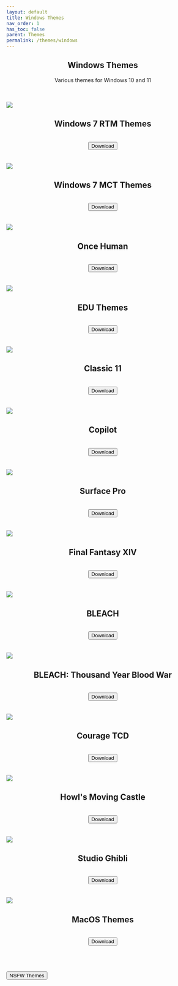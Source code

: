 ```yaml
---
layout: default
title: Windows Themes
nav_order: 1
has_toc: false
parent: Themes
permalink: /themes/windows
---
```


<div class="card">
<div class="container">
<h2 class="text-small" style="text-align:center">Windows Themes</h2>
<p class="text-small" style="text-align:center">Various themes for Windows 10 and 11</p>
</div>
</div>
<br />

<!-- 
{: .note }
> {: .opaque }
> 
>
> 
-->

<br />
<div class="card">
<div class="responsive">
<img src="https://the-back-room.info/assets/images/themes/sfw/WINDOWS-7-RTM-THEMES.jpg" />
</div>
<div class="container">
<h2 class="text-small" style="text-align:center">Windows 7 RTM Themes</h2>
</div>
<br />
<span class="fs-3">
<div align="center" class="text-small">
<a href="https://gitlab.com/the-back-room/Themes/-/archive/main/Themes-main.zip?path=Windows/SFW/Windows-7-RTM-Themes" target="_blank">
<button type="button" name="button" class="btn">Download</button>
</a>
</div>
</span>
<br />
</div>
<br />
<div class="gallery">
<div class="card">
<div class="responsive">
<img src="https://the-back-room.info/assets/images/themes/sfw/WINDOWS-7-MCT-THEMES.jpg" />
</div>
<div class="container">
<h2 class="text-small" style="text-align:center">Windows 7 MCT Themes</h2>
</div>
<br />
<span class="fs-3">
<div align="center" class="text-small">
<a href="https://gitlab.com/the-back-room/Themes/-/archive/main/Themes-main.zip?path=Windows/SFW/Windows-7-MCT-Themes" target="_blank">
<button type="button" name="button" class="btn">Download</button>
</a>
</div>
</span>
<br />
</div>
<br />
<div class="card">
<div class="responsive">
<img src="https://the-back-room.info/assets/images/themes/sfw/ONCE-HUMAN.jpg" />
</div>
<div class="container">
<h2 class="text-small" style="text-align:center">Once Human</h2>
</div>
<br />
<span class="fs-3">
<div align="center" class="text-small">
<a href="https://gitlab.com/the-back-room/Themes/-/archive/main/Themes-main.zip?path=Windows/SFW/Once-Human" target="_blank">
<button type="button" name="button" class="btn">Download</button>
</a>
</div>
</span>
<br />
</div>
<br />
<div class="card">
<div class="responsive">
<img src="https://the-back-room.info/assets/images/themes/sfw/FLOWER_LIGHT.jpg" />
</div>
<div class="container">
<h2 class="text-small" style="text-align:center">EDU Themes</h2>
</div>
<br />
<span class="fs-3">
<div align="center" class="text-small">
<a href="https://gitlab.com/the-back-room/Themes/-/archive/main/Themes-main.zip?path=Windows/SFW/Windows-11-Hidden-EDU-Themes" target="_blank">
<button type="button" name="button" class="btn">Download</button>
</a>
</div>
</span>
<br />
</div>
<br />
<div class="card">
<div class="responsive">
<img src="https://the-back-room.info/assets/images/themes/sfw/CLASSIC-11.jpg" />
</div>
<div class="container">
<h2 class="text-small" style="text-align:center">Classic 11</h2>
</div>
<br />
<span class="fs-3">
<div align="center" class="text-small">
<a href="https://gitlab.com/the-back-room/Themes/-/archive/main/Themes-main.zip?path=Windows/SFW/Classic-11" target="_blank">
<button type="button" name="button" class="btn">Download</button>
</a>
</div>
</span>
<br />
</div>
<br />
<div class="card">
<div class="responsive">
<img src="https://the-back-room.info/assets/images/themes/sfw/COPILOT.jpg" />
</div>
<div class="container">
<h2 class="text-small" style="text-align:center">Copilot</h2>
</div>
<br />
<span class="fs-3">
<div align="center" class="text-small">
<a href="https://gitlab.com/the-back-room/Themes/-/archive/main/Themes-main.zip?path=Windows/SFW/Microsoft-Copilot" target="_blank">
<button type="button" name="button" class="btn">Download</button>
</a>
</div>
</span>
<br />
</div>
<br />
<div class="card">
<div class="responsive">
<img src="https://the-back-room.info/assets/images/themes/sfw/SURFACE-PRO.jpg" />
</div>
<div class="container">
<h2 class="text-small" style="text-align:center">Surface Pro</h2>
</div>
<br />
<span class="fs-3">
<div align="center" class="text-small">
<a href="https://gitlab.com/the-back-room/Themes/-/archive/main/Themes-main.zip?path=Windows/SFW/Microsoft-Surface-Pro" target="_blank">
<button type="button" name="button" class="btn">Download</button>
</a>
</div>
</span>
<br />
</div>
<br />
<div class="card">
<div class="responsive">
<img src="https://the-back-room.info/assets/images/themes/sfw/FFXIV.jpg" />
</div>
<div class="container">
<h2 class="text-small" style="text-align:center">Final Fantasy XIV</h2>
</div>
<br />
<span class="fs-3">
<div align="center" class="text-small">
<a href="https://gitlab.com/the-back-room/Themes/-/archive/main/Themes-main.zip?path=Windows/SFW/FFXIV" target="_blank">
<button type="button" name="button" class="btn">Download</button>
</a>
</div>
</span>
<br />
</div>
<br />
<div class="card">
<div class="responsive">
<img src="https://the-back-room.info/assets/images/themes/sfw/BLEACH.jpg" />
</div>
<div class="container">
<h2 class="text-small" style="text-align:center">BLEACH</h2>
</div>
<br />
<span class="fs-3">
<div align="center" class="text-small">
<a href="https://gitlab.com/the-back-room/Themes/-/archive/main/Themes-main.zip?path=Windows/SFW/BLEACH" target="_blank">
<button type="button" name="button" class="btn">Download</button>
</a>
</div>
</span>
<br />
</div>
<br />
<div class="card">
<div class="responsive">
<img src="https://the-back-room.info/assets/images/themes/sfw/BLEACH-TYBW.jpg" />
</div>
<div class="container">
<h2 class="text-small" style="text-align:center">BLEACH: Thousand Year Blood War</h2>
</div>
<br />
<span class="fs-3">
<div align="center" class="text-small">
<a href="https://gitlab.com/the-back-room/Themes/-/archive/main/Themes-main.zip?path=Windows/SFW/BLEACH-TYBW" target="_blank">
<button type="button" name="button" class="btn">Download</button>
</a>
</div>
</span>
<br />
</div>
<br />
<div class="card">
<div class="responsive">
<img src="https://the-back-room.info/assets/images/themes/sfw/COURAGE-TCD.jpg" />
</div>
<div class="container">
<h2 class="text-small" style="text-align:center">Courage TCD</h2>
</div>
<br />
<span class="fs-3">
<div align="center" class="text-small">
<a href="https://gitlab.com/the-back-room/Themes/-/archive/main/Themes-main.zip?path=Windows/SFW/Courage-TCD" target="_blank">
<button type="button" name="button" class="btn">Download</button>
</a>
</div>
</span>
<br />
</div>
<br />
<div class="card">
<div class="responsive">
<img src="https://the-back-room.info/assets/images/themes/sfw/HOWLS-MOVING-CASTLE.jpg" />
</div>
<div class="container">
<h2 class="text-small" style="text-align:center">Howl's Moving Castle</h2>
</div>
<br />
<span class="fs-3">
<div align="center" class="text-small">
<a href="https://gitlab.com/the-back-room/Themes/-/archive/main/Themes-main.zip?path=Windows/SFW/Howls-Moving-Castle" target="_blank">
<button type="button" name="button" class="btn">Download</button>
</a>
</div>
</span>
<br />
</div>
<br />
<div class="card">
<div class="responsive">
<img src="https://the-back-room.info/assets/images/themes/sfw/STUDIO-GHIBLI.jpg" />
</div>
<div class="container">
<h2 class="text-small" style="text-align:center">Studio Ghibli</h2>
</div>
<br />
<span class="fs-3">
<div align="center" class="text-small">
<a href="https://gitlab.com/the-back-room/Themes/-/archive/main/Themes-main.zip?path=Windows/SFW/Studio-Ghibli" target="_blank">
<button type="button" name="button" class="btn">Download</button>
</a>
</div>
</span>
<br />
</div>
<br />
<div class="card">
<div class="responsive">
<img src="https://the-back-room.info/assets/images/themes/sfw/macos-themes-for-windows/BIGSUR_LIGHT.jpg" />
</div>
<div class="container">
<h2 class="text-small" style="text-align:center">MacOS Themes</h2>
</div>
<br />
<span class="fs-3">
<div align="center" class="text-small">
<a href="https://gitlab.com/the-back-room/Themes/-/archive/main/Themes-main.zip?path=Windows/SFW/MacOS-Themes-for-Windows" target="_blank">
<button type="button" name="button" class="btn">Download</button>
</a>
</div>
</span>
<br />
</div>
</div>
<br /><br />
<!-- ////////////////////////////////////////////////////////////////////////////////////////////////////////////////////// -->
<br />
<a href="/themes/windows/nsfw">
<button type="button" name="button" class="btn">NSFW Themes</button>
</a>
<br />
<!-- ////////////////////////////////////////////////////////////////////////////////////////////////////////////////////// -->